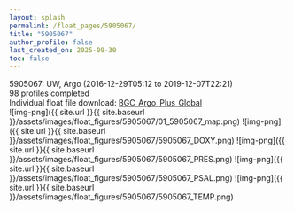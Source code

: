```yaml
---
layout: splash
permalink: /float_pages/5905067/
title: "5905067"
author_profile: false
last_created_on: 2025-09-30
toc: false
---
```

 
5905067: UW, Argo (2016-12-29T05:12 to 2019-12-07T22:21)\
98 profiles completed\
Individual float file download: [BGC_Argo_Plus_Global](https://ftp.soest.hawaii.edu/bgc_argo_plus/Individual_Floats/outliers_removed/5905067_Sprof_processed.nc)\
![img-png]({{ site.url }}{{ site.baseurl }}/assets/images/float_figures/5905067/01_5905067_map.png)
![img-png]({{ site.url }}{{ site.baseurl }}/assets/images/float_figures/5905067/5905067_DOXY.png)
![img-png]({{ site.url }}{{ site.baseurl }}/assets/images/float_figures/5905067/5905067_PRES.png)
![img-png]({{ site.url }}{{ site.baseurl }}/assets/images/float_figures/5905067/5905067_PSAL.png)
![img-png]({{ site.url }}{{ site.baseurl }}/assets/images/float_figures/5905067/5905067_TEMP.png)
